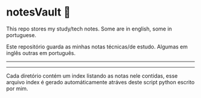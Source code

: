 # notesVault 📖

This repo stores my study/tech notes. Some are in english, some in portuguese.

Este repositório guarda as minhas notas técnicas/de estudo. Algumas em inglês outras em português.

---


---
Cada diretório contém um index listando as notas nele contidas, esse arquivo index é gerado automáticamente atráves deste script python escrito por mim.


